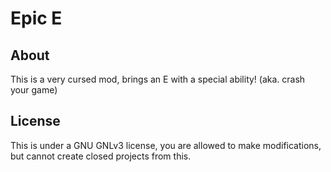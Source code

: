 # Epic E

## About

This is a very cursed mod, brings an E with a special ability! (aka. crash your game)

## License

This is under a GNU GNLv3 license, you are allowed to make modifications, but cannot create closed projects from this.